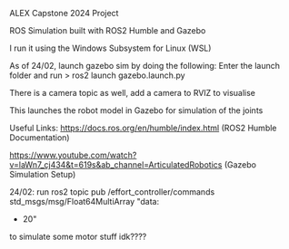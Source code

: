 ALEX Capstone 2024 Project

ROS Simulation built with ROS2 Humble and Gazebo

I run it using the Windows Subsystem for Linux (WSL)

As of 24/02, launch gazebo sim by doing the following:
Enter the launch folder and run > ros2 launch gazebo.launch.py

There is a camera topic as well, add a camera to RVIZ to visualise

This launches the robot model in Gazebo for simulation of the joints

Useful Links: 
https://docs.ros.org/en/humble/index.html (ROS2 Humble Documentation)

https://www.youtube.com/watch?v=laWn7_cj434&t=619s&ab_channel=ArticulatedRobotics (Gazebo Simulation Setup)

24/02: run
ros2 topic pub /effort_controller/commands std_msgs/msg/Float64MultiArray "data: 
- 20"

to simulate some motor stuff idk????